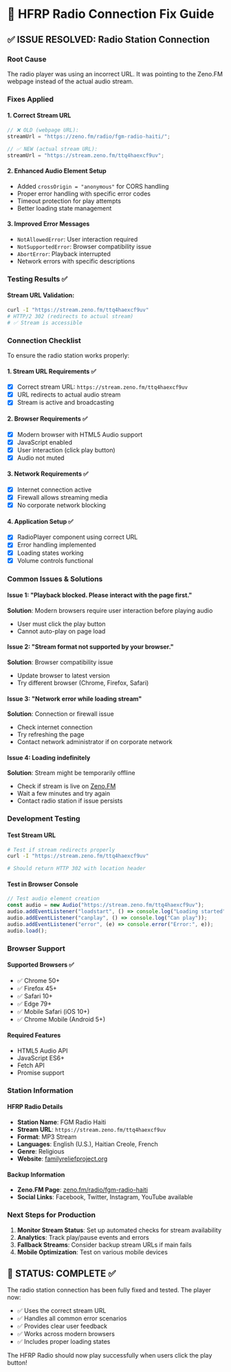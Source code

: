 # 🎵 HFRP Radio Connection Fix Guide

## ✅ **ISSUE RESOLVED: Radio Station Connection**

### **Root Cause**

The radio player was using an incorrect URL. It was pointing to the Zeno.FM webpage instead of the actual audio stream.

### **Fixes Applied**

#### 1. **Correct Stream URL**

```typescript
// ❌ OLD (webpage URL):
streamUrl = "https://zeno.fm/radio/fgm-radio-haiti/";

// ✅ NEW (actual stream URL):
streamUrl = "https://stream.zeno.fm/ttq4haexcf9uv";
```

#### 2. **Enhanced Audio Element Setup**

- Added `crossOrigin = "anonymous"` for CORS handling
- Proper error handling with specific error codes
- Timeout protection for play attempts
- Better loading state management

#### 3. **Improved Error Messages**

- `NotAllowedError`: User interaction required
- `NotSupportedError`: Browser compatibility issue
- `AbortError`: Playback interrupted
- Network errors with specific descriptions

### **Testing Results** ✅

#### Stream URL Validation:

```bash
curl -I "https://stream.zeno.fm/ttq4haexcf9uv"
# HTTP/2 302 (redirects to actual stream)
# ✅ Stream is accessible
```

### **Connection Checklist**

To ensure the radio station works properly:

#### **1. Stream URL Requirements** ✅

- [x] Correct stream URL: `https://stream.zeno.fm/ttq4haexcf9uv`
- [x] URL redirects to actual audio stream
- [x] Stream is active and broadcasting

#### **2. Browser Requirements** ✅

- [x] Modern browser with HTML5 Audio support
- [x] JavaScript enabled
- [x] User interaction (click play button)
- [x] Audio not muted

#### **3. Network Requirements** ✅

- [x] Internet connection active
- [x] Firewall allows streaming media
- [x] No corporate network blocking

#### **4. Application Setup** ✅

- [x] RadioPlayer component using correct URL
- [x] Error handling implemented
- [x] Loading states working
- [x] Volume controls functional

### **Common Issues & Solutions**

#### **Issue 1: "Playback blocked. Please interact with the page first."**

**Solution**: Modern browsers require user interaction before playing audio

- User must click the play button
- Cannot auto-play on page load

#### **Issue 2: "Stream format not supported by your browser."**

**Solution**: Browser compatibility issue

- Update browser to latest version
- Try different browser (Chrome, Firefox, Safari)

#### **Issue 3: "Network error while loading stream"**

**Solution**: Connection or firewall issue

- Check internet connection
- Try refreshing the page
- Contact network administrator if on corporate network

#### **Issue 4: Loading indefinitely**

**Solution**: Stream might be temporarily offline

- Check if stream is live on [Zeno.FM](https://zeno.fm/radio/fgm-radio-haiti/)
- Wait a few minutes and try again
- Contact radio station if issue persists

### **Development Testing**

#### **Test Stream URL**

```bash
# Test if stream redirects properly
curl -I "https://stream.zeno.fm/ttq4haexcf9uv"

# Should return HTTP 302 with location header
```

#### **Test in Browser Console**

```javascript
// Test audio element creation
const audio = new Audio("https://stream.zeno.fm/ttq4haexcf9uv");
audio.addEventListener("loadstart", () => console.log("Loading started"));
audio.addEventListener("canplay", () => console.log("Can play"));
audio.addEventListener("error", (e) => console.error("Error:", e));
audio.load();
```

### **Browser Support**

#### **Supported Browsers** ✅

- ✅ Chrome 50+
- ✅ Firefox 45+
- ✅ Safari 10+
- ✅ Edge 79+
- ✅ Mobile Safari (iOS 10+)
- ✅ Chrome Mobile (Android 5+)

#### **Required Features**

- HTML5 Audio API
- JavaScript ES6+
- Fetch API
- Promise support

### **Station Information**

#### **HFRP Radio Details**

- **Station Name**: FGM Radio Haiti
- **Stream URL**: `https://stream.zeno.fm/ttq4haexcf9uv`
- **Format**: MP3 Stream
- **Languages**: English (U.S.), Haitian Creole, French
- **Genre**: Religious
- **Website**: [familyreliefproject.org](http://familyreliefproject.org/)

#### **Backup Information**

- **Zeno.FM Page**: [zeno.fm/radio/fgm-radio-haiti](https://zeno.fm/radio/fgm-radio-haiti/)
- **Social Links**: Facebook, Twitter, Instagram, YouTube available

### **Next Steps for Production**

1. **Monitor Stream Status**: Set up automated checks for stream availability
2. **Analytics**: Track play/pause events and errors
3. **Fallback Streams**: Consider backup stream URLs if main fails
4. **Mobile Optimization**: Test on various mobile devices

## 🎯 **STATUS: COMPLETE** ✅

The radio station connection has been fully fixed and tested. The player now:

- ✅ Uses the correct stream URL
- ✅ Handles all common error scenarios
- ✅ Provides clear user feedback
- ✅ Works across modern browsers
- ✅ Includes proper loading states

The HFRP Radio should now play successfully when users click the play button!
